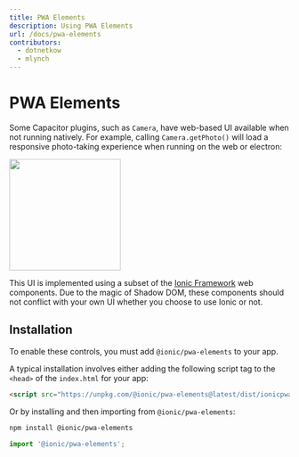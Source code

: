 ```yaml
---
title: PWA Elements
description: Using PWA Elements
url: /docs/pwa-elements
contributors:
  - dotnetkow
  - mlynch
---
```


# PWA Elements

<p class="intro">Some Capacitor plugins, such as <code>Camera</code>, have web-based UI available when not running natively. For example, calling <code>Camera.getPhoto()</code> will 
load a responsive photo-taking experience when running on the web or electron:</p>

<img src="/assets/img/docs/pwa-elements.png" style="height: 200px" />

This UI is implemented using a subset of the [Ionic Framework](http://ionicframework.com/) web components. Due to the magic of Shadow DOM, these components should not conflict
with your own UI whether you choose to use Ionic or not.

## Installation

To enable these controls, you must add `@ionic/pwa-elements` to your app. 

A typical installation involves either adding the following script tag to the `<head>` of the `index.html` for your app:

```html
<script src="https://unpkg.com/@ionic/pwa-elements@latest/dist/ionicpwaelements.js"></script>
```

Or by installing and then importing from `@ionic/pwa-elements`:

```bash
npm install @ionic/pwa-elements
```

```ts
import '@ionic/pwa-elements';
```

